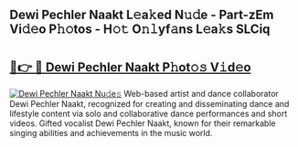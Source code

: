 ## Dewi Pechler Naakt L𝚎a𝚔ed N𝚞𝚍e - Part-zEm Vi𝚍𝚎o P𝚑𝚘tos - H𝚘𝚝 O𝚗𝚕yf𝚊ns L𝚎a𝚔s SLCiq

# <h2><a href="http://kfconwj.oniu.top/?m=Dewi+Pechler+Naakt">🔗👉 🔴 Dewi Pechler Naakt P𝚑ot𝚘𝚜 V𝚒d𝚎o</a></h2>

[![Dewi Pechler Naakt Nu𝚍e𝚜](https://i.imgur.com/0qMVB7G.gif)](http://kfconwj.oniu.top/?m=Dewi+Pechler+Naakt)
Web-based artist and dance collaborator Dewi Pechler Naakt, recognized for creating and disseminating dance and lifestyle content via solo and collaborative dance performances and short videos. Gifted vocalist Dewi Pechler Naakt, known for their remarkable singing abilities and achievements in the music world.  
